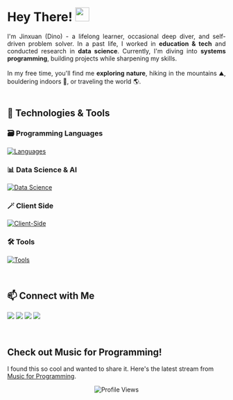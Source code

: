 
# Hey There! <img src="https://media.giphy.com/media/hvRJCLFzcasrR4ia7z/giphy.gif" width="32px"/>


<div align="justify">
I'm Jinxuan (Dino) - a lifelong learner, occasional deep diver, and self-driven problem solver. In a past life, I worked in <strong>education & tech</strong> and conducted research in <strong>data science</strong>. Currently, I'm diving into <strong>systems programming</strong>, building projects while sharpening my skills. 
<br/><br/>
In my free time, you'll find me <strong>exploring nature</strong>, hiking in the mountains ⛰️, bouldering indoors 🧗, or traveling the world 🌎. 
</div>

<br/>

## 🔧 Technologies & Tools

### 🗃️ Programming Languages
[![Languages](https://skillicons.dev/icons?i=c,cpp,py&theme=light&perline=5)](https://skillicons.dev)
<br/>
### 📊 Data Science & AI
[![Data Science](https://skillicons.dev/icons?i=anaconda,r,py,pytorch,sklearn,tensorflow&theme=light&perline=6)](https://skillicons.dev)
<br/>
### 🪄 Client Side
[![Client-Side](https://skillicons.dev/icons?i=js,html,css&theme=light&perline=5)](https://skillicons.dev)
<br/>
### 🛠️ Tools
[![Tools](https://skillicons.dev/icons?i=git,bash,vim,vscode&theme=light&perline=5)](https://skillicons.dev)

<br/>

## 📫 Connect with Me
<a href="mailto:ji4228lu@gmail.com"><img src="https://img.shields.io/badge/ji4228lu@gmail.com-%23D14836.svg?&style=for-the-badge&logo=gmail&logoColor=white"></a>
<a href="https://www.instagram.com/dino.lu.14/"><img src="https://img.shields.io/badge/@dino.lu.14-%23E4405F.svg?&style=for-the-badge&logo=instagram&logoColor=white"></a>
<a href="https://www.linkedin.com/in/jinxuan-l-469680232/"><img src="https://img.shields.io/badge/LinkedIn-%230A66C2.svg?&style=for-the-badge&logo=linkedin&logoColor=white&logoWidth=20"></a>
<a href="https://www.github.com/Dino-Lu"><img src="https://img.shields.io/badge/@DinoLu-%23181717.svg?&style=for-the-badge&logo=github&logoColor=white"></a>

<br/>

## Check out Music for Programming!

I found this so cool and wanted to share it. Here's the latest stream from [Music for Programming](https://Dino-Lu.github.io).

<div align="center">
	<img src = "https://komarev.com/ghpvc/?username=Dino-Lu&style=plastic&color=blueviolet" alt = "Profile Views"/>
  <br/>
	<!--<img src="https://github.com/Dino-Lu/Dino-Lu/blob/output/github-contribution-grid-snake.gif" alt="snake gif"/>-->
</div>

